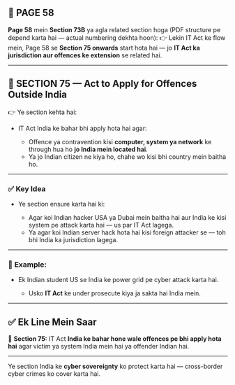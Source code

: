 ## 📄 **PAGE 58**

**Page 58** mein **Section 73B** ya agla related section hoga (PDF structure pe depend karta hai — actual numbering dekhta hoon):
👉 Lekin IT Act ke flow mein, Page 58 se **Section 75 onwards** start hota hai — jo **IT Act ka jurisdiction aur offences ke extension** se related hai.

---

## 🔹 **SECTION 75 — Act to Apply for Offences Outside India**

👉 Ye section kehta hai:

* IT Act India ke bahar bhi apply hota hai agar:

  * Offence ya contravention kisi **computer, system ya network** ke through hua ho **jo India mein located hai**.
  * Ya jo Indian citizen ne kiya ho, chahe wo kisi bhi country mein baitha ho.

---

### ✅ **Key Idea**

* Ye section ensure karta hai ki:

  * Agar koi Indian hacker USA ya Dubai mein baitha hai aur India ke kisi system pe attack karta hai — us par IT Act lagega.
  * Ya agar koi Indian server hack hota hai kisi foreign attacker se — toh bhi India ka jurisdiction lagega.

---

### 🧩 **Example:**

* Ek Indian student US se India ke power grid pe cyber attack karta hai.

  * Usko **IT Act** ke under prosecute kiya ja sakta hai India mein.

---

## ✅ **Ek Line Mein Saar**

📌 **Section 75:** IT Act **India ke bahar hone wale offences pe bhi apply hota hai** agar victim ya system India mein hai ya offender Indian hai.

---

Ye section India ke **cyber sovereignty** ko protect karta hai — cross-border cyber crimes ko cover karta hai.
